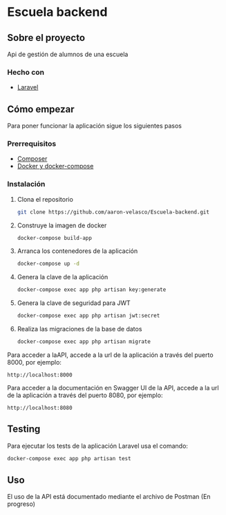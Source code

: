 # Escuela backend

<!-- ABOUT THE PROJECT -->
## Sobre el proyecto

Api de gestión de alumnos de una escuela


### Hecho con

* [Laravel](https://laravel.com)


<!-- GETTING STARTED -->
## Cómo empezar

Para poner funcionar la aplicación sigue los siguientes pasos

### Prerrequisitos

* [Composer](https://getcomposer.org/)
* [Docker y docker-compose](https://www.docker.com/get-started)

### Instalación

1. Clona el repositorio
   ```sh
   git clone https://github.com/aaron-velasco/Escuela-backend.git
   ```

2. Construye la imagen de docker
   ```sh
   docker-compose build-app
   ```

3. Arranca los contenedores de la aplicación
   ```sh
   docker-compose up -d
   ```

4. Genera la clave de la aplicación
   ```sh
   docker-compose exec app php artisan key:generate
   ```

5. Genera la clave de seguridad para JWT
   ```sh
   docker-compose exec app php artisan jwt:secret
   ```

6. Realiza las migraciones de la base de datos
   ```sh
   docker-compose exec app php artisan migrate
   ```

Para acceder a laAPI, accede a la url de la aplicación a través del puerto 8000, por ejemplo:
   ```
   http://localhost:8000
   ```

Para acceder a la documentación en Swagger UI de la API, accede a la url de la aplicación a través del puerto 8080, por ejemplo:
   ```
   http://localhost:8080
   ```


## Testing

Para ejecutar los tests de la aplicación Laravel usa el comando:
   ```sh
   docker-compose exec app php artisan test
   ```



<!-- USAGE EXAMPLES -->
## Uso

El uso de la API está documentado mediante el archivo de Postman (En progreso)

